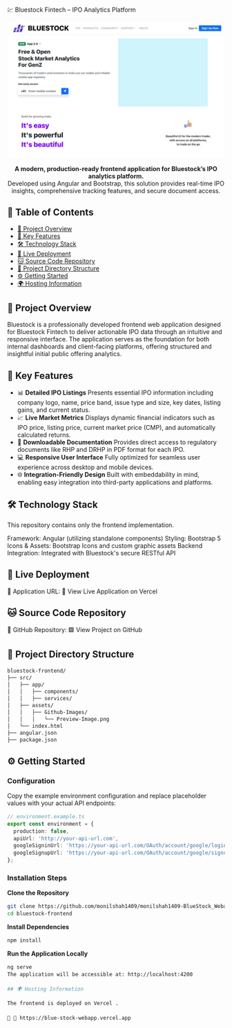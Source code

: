 💹 Bluestock Fintech – IPO Analytics Platform

<div align="center"> <img src="./src/assets/Github-Images/Preview-Image.png" alt="Bluestock Preview" width="600"/> </div>  <p align="center"> <strong>A modern, production-ready frontend application for Bluestock’s IPO analytics platform.</strong><br> Developed using Angular and Bootstrap, this solution provides real-time IPO insights, comprehensive tracking features, and secure document access. </p>  

## 📖 Table of Contents
- [📄 Project Overview](#-project-overview)
- [🌟 Key Features](#-key-features)
- [🛠️ Technology Stack](#️-technology-stack)
- [🚀 Live Deployment](#-live-deployment)
- [🐱 Source Code Repository](#-source-code-repository)
- [📁 Project Directory Structure](#-project-directory-structure)
- [⚙️ Getting Started](#️-getting-started)
- [🌍 Hosting Information](#-hosting-information)

## 📄 Project Overview

Bluestock is a professionally developed frontend web application designed for Bluestock Fintech to deliver actionable IPO data through an intuitive and responsive interface. The application serves as the foundation for both internal dashboards and client-facing platforms, offering structured and insightful initial public offering analytics.

## 🌟 Key Features

- 📊 **Detailed IPO Listings**
Presents essential IPO information including company logo, name, price band, issue type and size, key dates, listing gains, and current status.
- 📈 **Live Market Metrics**
Displays dynamic financial indicators such as IPO price, listing price, current market price (CMP), and automatically calculated returns.
- 📎 **Downloadable Documentation**
Provides direct access to regulatory documents like RHP and DRHP in PDF format for each IPO.
- 💻 **Responsive User Interface**
Fully optimized for seamless user experience across desktop and mobile devices.
- 🌐 **Integration-Friendly Design**
Built with embeddability in mind, enabling easy integration into third-party applications and platforms.
## 🛠️ Technology Stack

This repository contains only the frontend implementation. 

 Framework: Angular (utilizing standalone components)
Styling: Bootstrap 5
Icons & Assets: Bootstrap Icons and custom graphic assets
Backend Integration: Integrated with Bluestock's secure RESTful API
## 🚀 Live Deployment

🔗 Application URL:
🔵 View Live Application on Vercel

## 🐱 Source Code Repository

📂 GitHub Repository:
🟩 View Project on GitHub

## 📁 Project Directory Structure

```
bluestock-frontend/
├── src/
│   ├── app/
│   │   ├── components/
│   │   ├── services/
│   ├── assets/
│   │   ├── Github-Images/
│   │   │   └── Preview-Image.png
│   └── index.html
├── angular.json
├── package.json
```

## ⚙️ Getting Started

### Configuration

Copy the example environment configuration and replace placeholder values with your actual API endpoints:

```typescript
// environment.example.ts
export const environment = {
  production: false,
  apiUrl: 'http://your-api-url.com',
  googleSigninUrl: 'https://your-api-url.com/OAuth/account/google/login ',
  googleSignupUrl: 'https://your-api-url.com/OAuth/account/google/signup '
};
```

### Installation Steps

**Clone the Repository**
```bash
git clone https://github.com/monilshah1409/monilshah1409-BlueStock_Webapp_internship.git 
cd bluestock-frontend
```

**Install Dependencies**
```bash
npm install
```

**Run the Application Locally**
```bash
ng serve
The application will be accessible at: http://localhost:4200

## 🌍 Hosting Information

The frontend is deployed on Vercel .

🔗 🔵 https://blue-stock-webapp.vercel.app  